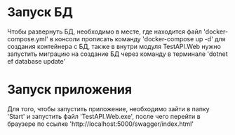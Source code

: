 # Запуск БД
  Чтобы развернуть БД, необходимо в месте, где находится файл 'docker-compose.yml' в консоли прописать команду 'docker-compose up -d' для создания контейнера с БД, также в внутри модуля TestAPI.Web нужно запустить миграцию на создание БД через команду в терминале 'dotnet ef database update'

# Запуск приложения
  Для того, чтобы запустить приложение, необходимо зайти в папку 'Start' и запустить файл 'TestAPI.Web.exe', после чего перейти в браузере по ссылке  'http://localhost:5000/swagger/index.html'
